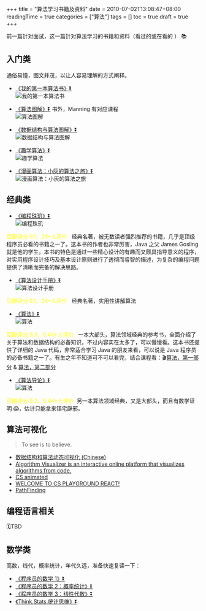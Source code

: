 +++
title = "算法学习书籍及资料"
date = 2010-07-02T13:08:47+08:00
readingTime = true
categories = ["算法"]
tags = []
toc = true
draft = true
+++

前一篇针对面试，这一篇针对算法学习的书籍和资料（看过的或在看的
） 📚

<!--more-->

## 入门类

通俗易懂，图文并茂，以让人容易理解的方式阐释。

-   [《我的第一本算法书》⏬](https://drive.google.com/open?id=1QH_giityvapERZeFwIpVGRvR4-NioSx2)  
    ![我的第一本算法书](/images/algo/book-first.algo.jpg)

-   [《算法图解》⏬](https://drive.google.com/open?id=1LNKJGOPEfIAL2vWTekwU2_MTO0OJVJwG) 书外，Manning 有对应课程  
    ![算法图解](/images/algo/book-grokking.algo.jpg)

-   [《数据结构与算法图解》⏬](https://drive.google.com/open?id=1FB-azBs5UjuGTpVtHbj_mPyk5VyOulXs)  
    ![数据结构与算法图解](/images/algo/book-sjjgysftj.jpg)

-   [《趣学算法》⏬](https://drive.google.com/open?id=1B4JMUIp3YPVvqr-lsk1rTX8n5qlJINmg)  
    ![趣学算法](/images/algo/book-qu.xue.suan.fa.jpg)

-   [《漫画算法：小灰的算法之旅》⏬](https://drive.google.com/open?id=1nB14P6k7l1vnJsO9UqWzbIiacct1znmN)  
    ![漫画算法：小灰的算法之旅](/images/algo/book-xiaohui.jpg)

## 经典类

-   [《编程珠玑》⏬](https://drive.google.com/open?id=1NgkawGgcsPqVX1KTZWpM8kOAzAJOp6R-)  
    ![编程珠玑](/images/algo/book-programming.pearls.jpeg)

<font color="yellow">豆瓣评分 9.1，2K+人评价</font>&nbsp;&nbsp; 经典名著，被无数读者强烈推荐的书籍，几乎是顶级程序员必看的书籍之一了。这本书的作者也非常厉害，Java 之父 James Gosling 就是他的学生。本书的特色是通过一些精心设计的有趣而又颇具指导意义的程序，对实用程序设计技巧及基本设计原则进行了透彻而睿智的描述，为复杂的编程问题提供了清晰而完备的解决思路。

-   [《算法设计手册》⏬](https://drive.google.com/open?id=1Uzbet5ZLFdsHgf_JgZCFVNTLUK14luDG)  
    ![算法设计手册](/images/algo/book-algo.design.manual.jpg)

<font color="yellow">豆瓣评分 9.1，2K+人评价</font>&nbsp;&nbsp; 经典名著，实用性讲解算法

-   [《算法》⏬](https://drive.google.com/open?id=1W-exFc6LrWeYh2pDEuwWSuKwa5t9EIBy)  
    ![算法](/images/algo/book-algo.jpeg)

<font color="yellow">豆瓣评分 9.3，0.4K+人评价</font>&nbsp;&nbsp;
一本大部头，算法领域经典的参考书，全面介绍了关于算法和数据结构的必备知识，不过内容实在太多了，可以慢慢看。这本书还提供了详细的 Java 代码，非常适合学习 Java 的朋友来看，可以说是 Java 程序员的必备书籍之一了。有生之年不知道可不可以看完，结合课程看：🎬[算法，第一部分](https://zh.coursera.org/learn/algorithms-part1) & [算法，第二部分](https://zh.coursera.org/learn/algorithms-part2)

-   [《算法导论》⏬](https://drive.google.com/open?id=1F7Jv_5c_g2p81mRHNo8Iu-TGrJrkOkcq)  
    ![算法](/images/algo/book-intro.to.algo.jpeg)

<font color="yellow">豆瓣评分 9.2，0.4K+人评价</font>&nbsp;&nbsp;另一本算法领域经典，又是大部头，而且有数学证明 😱，估计只能拿来镇宅辟邪。

## 算法可视化

> To see is to believe.

-   [数据结构和算法动态可视化 (Chinese)](https://visualgo.net/zh)
-   [Algorithm Visualizer is an interactive online platform that visualizes algorithms from code.](https://algorithm-visualizer.org/)
-   [CS animated](http://www.csanimated.com/browse.php)
-   [WELCOME TO CS PLAYGROUND REACT!](http://cs-playground-react.surge.sh/)
-   [PathFinding](http://qiao.github.io/PathFinding.js/visual/)

## 编程语言相关

🗓TBD

## 数学类

高数，线代，概率统计，年代久远，准备快速复读一下：

-   [《程序员的数学 1》⏬](https://drive.google.com/open?id=1vvBwQhF-Hf_9u3TL6f6F6aXQYnNBnZZY)
-   [《程序员的数学 2：概率统计》⏬](https://drive.google.com/open?id=16qHjmGAHL1QTOEIaUm07Jx7Ft5ZJBAx0)
-   [《程序员的数学 3：线性代数》⏬](https://drive.google.com/open?id=1ApEQxUre04E6Jzbz34O7s9XIUNrbIQMz)
-   [《Think.Stats.统计思维》⏬](https://drive.google.com/open?id=1M9v2GJJJQdYaIlxMzfWVMOCFl-_PCIZb)
